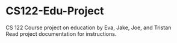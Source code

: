 # CS122-Edu-Project
CS 122 Course project on education by Eva, Jake, Joe, and Tristan  
Read project documentation for instructions. 
